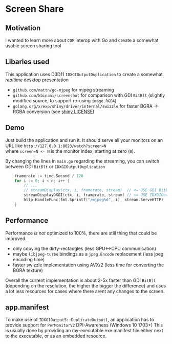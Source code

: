# Screen Share

## Motivation

I wanted to learn more about `COM` interop with Go and create a somewhat usable screen sharing tool

## Libaries used

This application uses D3D11 `IDXGIOutputDuplication` to create a somewhat _realtime_ desktop presentation

- `github.com/mattn/go-mjpeg` for mjpeg streaming
- `github.com/kbinani/screenshot` for comparison with GDI `BitBlt` (slightly modified source, to support re-using `image.RGBA`)
- `golang.org/x/exp/shiny/driver/internal/swizzle` for faster BGRA -> RGBA conversion (see [shiny LICENSE](./swizzle/LICENSE))

## Demo

Just build the application and run it.
It should serve all your monitors on an URL like `http://127.0.0.1:8023/watch?screen=N`  
where `screen=N <- N` is the monitor index, starting at zero (`0`).

By changing the lines in `main.go` regarding the streaming, you can switch between GDI `BitBlt` or `IDXGIOutputDuplication`

```go
	framerate := time.Second / 120
	for i := 0; i < n; i++ {
		// ...
		// streamDisplay(ctx, i, framerate, stream)  // <= USE GDI BitBlt
		streamDisplayDXGI(ctx, i, framerate, stream) // <= USE IDXGIOutputDuplication
		http.HandleFunc(fmt.Sprintf("/mjpeg%d", i), stream.ServeHTTP)
	}
```

## Performance

Performance _is not_ optimized to 100%, there are still thing that could be improved.

- only copying the dirty-rectangles (less GPU<->CPU communication)
- maybe `libjpeg-turbo` bindings as a `jpeg.Encode` replacement (less jpeg encoding time)
- faster swizzle implementation using AVX/2 (less time for converting the BGRA texture)

Overall the current implementation is about 2-5x faster than GDI `BitBlt` (depending on the resolution, 
the higher the bigger the difference) and uses a lot less resources for cases where there arent any changes to the screen.

## app.manifest

To make use of `IDXGIOutput5::DuplicateOutput1`, an application has to provide support for `PerMonitorV2` DPI-Awareness (Windows 10 1703+)
This is usually done by providing an my-executable.exe.manifest file either next to the executable, or as an embedded resource.
